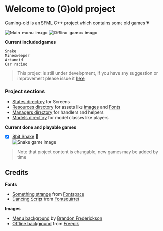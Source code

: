 # Welcome to (G)old project
Gaming-old is an SFML C++ project which contains some old games :heartpulse:

![Main-menu-image](https://i.ibb.co/0KTTKKs/Screenshot-from-2020-01-07-18-01-05.png) ![Offline-games-image](hhttps://i.ibb.co/bvvbhQs/Screenshot-from-2020-01-07-18-01-09.png)

**Current included games**
```
Snake
Minesweeper
Arkanoid
Car racing
```
> This project is still under development, If you have any suggestion or improvement please issue it [here](https://github.com/Waelahmed99/-G-old/issues/new)

### Project sections  
- [States directory](States) for Screens  
- [Resources directory](Resources) for assets like [images](Resources/res) and [Fonts](Resources/fonts)
- [Managers directory](Managers) for handlers and helpers
- [Models directory](models) for model classes like players

**Current done and playable games**
- [x] [8bit Snake](States/SnakeState.h) :snake:  
  ![Snake game image](https://i.ibb.co/T2V8PT3/Screenshot-from-2020-01-07-18-01-47.png)

> Note that project content is changable, new games may be added by time

## Credits
**Fonts**  
- [Something strange](https://github.com/Waelahmed99/Gold/blob/master/Resources/fonts/SomethingStrange-vjYD.ttf) from [Fontspace](https://www.fontspace.com/jonathan-s-harris/something-strange)
- [Dancing Script](https://github.com/Waelahmed99/Gold/blob/master/Resources/fonts/SomethingStrange-vjYD.ttf) from [Fontsquirrel](https://www.fontsquirrel.com/fonts/dancing-script-ot)  

**Images**
- [Menu background](https://github.com/Waelahmed99/Gold/blob/master/Resources/res/menu_background.jpg) by [Brandon Frederickson](https://dribbble.com/BfredDesign)
- [Offline background](https://github.com/Waelahmed99/Gold/blob/master/Resources/res/offline_background.jpg) from [Freepik](https://www.freepik.com/free-photos-vectors/background)
